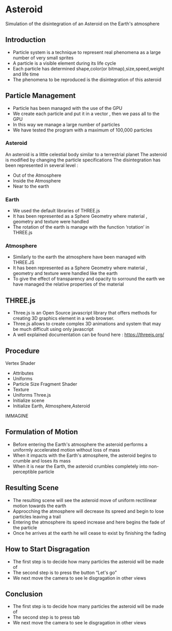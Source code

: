 # Asteroid
 Simulation of the disintegration of an Asteroid on the Earth's atmosphere
 
 ## Introduction
 - Particle system is a technique to represent real phenomena as a large number of very small sprites
 - A particle is a visible element during its life cycle
 - Each particle has determined shape,color(or bitmap),size,speed,weight and life time
 - The phenomena to be reproduced is the disintegration of this asteroid
 
 ## Particle Management
- Particle has been managed with the use of the GPU
- We create each particle and put it in a vector , then we pass all to the GPU
- In this way we manage a large number of particles
- We have tested the program with a maximum of 100,000 particles
 
 ### Asteroid
An asteroid is a little celestial body similar to a terrestrial planet
The asteroid is modified by changing the particle specifications
 The disintegration has been represented in several level :
 - Out of the Atmosphere
 - Inside the Atmosphere
 - Near to the earth
### Earth
- We used the default libraries of THREE.js
- It has been represented as a Sphere Geometry where material , geometry and texture were handled
- The rotation of the earth is manage with the function ‘rotation’ in THREE.js

### Atmosphere
- Similarly to the earth the atmosphere have been managed with THREE.JS
- It has been represented as a Sphere Geometry where material , geometry and texture were handled like the earth
- To give the effect of  transparency and opacity to sorround the earth we have managed the relative properties of the material

## THREE.js
- Three.js is an Open Source javascript library that offers methods for creating 3D graphics element in a web browser.
- Three.js allows to create complex 3D animations and system that may be much difficult using only javascript
- A well explained documentation can be found here : https://threejs.org/

## Procedure
Vertex Shader
- Attributes
- Uniforms
- Particle Size
Fragment Shader
- Texture
- Uniforms
Three.js
- Initialize scene
- Initialize Earth, Atmosphere,Asteroid

IMMAGINE

## Formulation of Motion
- Before entering the Earth's atmosphere the asteroid performs a uniformly accelerated motion without loss of mass
- When it impacts with the Earth's atmosphere, the asteroid begins to crumble and loses its mass
- When it is near the Earth, the asteroid crumbles completely into non-perceptible particle

## Resulting Scene
- The resulting scene will see the asteroid move of uniform rectilinear motion towards the earth
- Approcching the atmosphere will decrease its spreed and begin to lose particles leaving a trail
- Entering the atmosphere its speed increase and here begins the fade of the particle 
- Once he arrives at the earth he will cease to exist by finishing the fading

## How to Start Disgragation
- The first step is to decide how many particles the asteroid will be made of
- The second step is to press the button “Let's go”
- We next move the camera to see le disgragation in other views

## Conclusion
- The first step is to decide how many particles the asteroid will be made of
- The second step is to press tab
- We next move the camera to see le disgragation in other views





